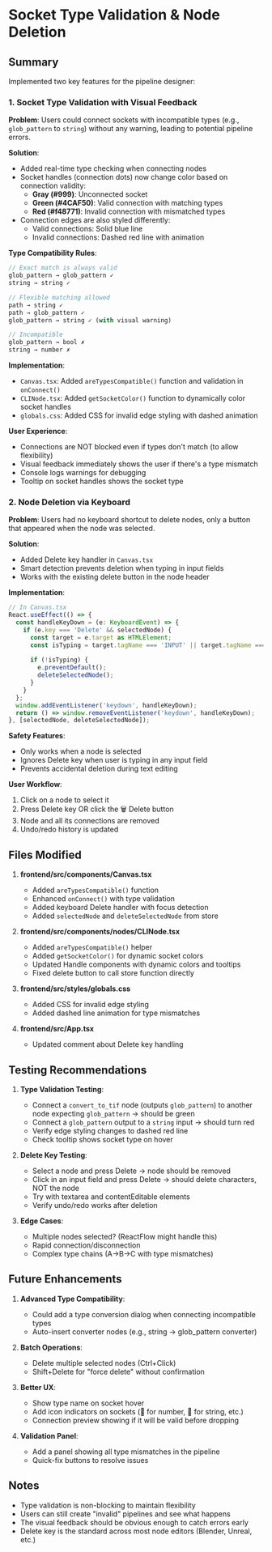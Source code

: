 # Socket Type Validation & Node Deletion

## Summary

Implemented two key features for the pipeline designer:

### 1. Socket Type Validation with Visual Feedback

**Problem**: Users could connect sockets with incompatible types (e.g., `glob_pattern` to `string`) without any warning, leading to potential pipeline errors.

**Solution**: 
- Added real-time type checking when connecting nodes
- Socket handles (connection dots) now change color based on connection validity:
  - **Gray (#999)**: Unconnected socket
  - **Green (#4CAF50)**: Valid connection with matching types
  - **Red (#f48771)**: Invalid connection with mismatched types
- Connection edges are also styled differently:
  - Valid connections: Solid blue line
  - Invalid connections: Dashed red line with animation

**Type Compatibility Rules**:
```typescript
// Exact match is always valid
glob_pattern → glob_pattern ✓
string → string ✓

// Flexible matching allowed
path → string ✓
path → glob_pattern ✓
glob_pattern → string ✓ (with visual warning)

// Incompatible
glob_pattern → bool ✗
string → number ✗
```

**Implementation**:
- `Canvas.tsx`: Added `areTypesCompatible()` function and validation in `onConnect()`
- `CLINode.tsx`: Added `getSocketColor()` function to dynamically color socket handles
- `globals.css`: Added CSS for invalid edge styling with dashed animation

**User Experience**:
- Connections are NOT blocked even if types don't match (to allow flexibility)
- Visual feedback immediately shows the user if there's a type mismatch
- Console logs warnings for debugging
- Tooltip on socket handles shows the socket type

### 2. Node Deletion via Keyboard

**Problem**: Users had no keyboard shortcut to delete nodes, only a button that appeared when the node was selected.

**Solution**:
- Added Delete key handler in `Canvas.tsx`
- Smart detection prevents deletion when typing in input fields
- Works with the existing delete button in the node header

**Implementation**:
```typescript
// In Canvas.tsx
React.useEffect(() => {
  const handleKeyDown = (e: KeyboardEvent) => {
    if (e.key === 'Delete' && selectedNode) {
      const target = e.target as HTMLElement;
      const isTyping = target.tagName === 'INPUT' || target.tagName === 'TEXTAREA' || target.isContentEditable;
      
      if (!isTyping) {
        e.preventDefault();
        deleteSelectedNode();
      }
    }
  };
  window.addEventListener('keydown', handleKeyDown);
  return () => window.removeEventListener('keydown', handleKeyDown);
}, [selectedNode, deleteSelectedNode]);
```

**Safety Features**:
- Only works when a node is selected
- Ignores Delete key when user is typing in any input field
- Prevents accidental deletion during text editing

**User Workflow**:
1. Click on a node to select it
2. Press Delete key OR click the 🗑️ Delete button
3. Node and all its connections are removed
4. Undo/redo history is updated

## Files Modified

1. **frontend/src/components/Canvas.tsx**
   - Added `areTypesCompatible()` function
   - Enhanced `onConnect()` with type validation
   - Added keyboard Delete handler with focus detection
   - Added `selectedNode` and `deleteSelectedNode` from store

2. **frontend/src/components/nodes/CLINode.tsx**
   - Added `areTypesCompatible()` helper
   - Added `getSocketColor()` for dynamic socket colors
   - Updated Handle components with dynamic colors and tooltips
   - Fixed delete button to call store function directly

3. **frontend/src/styles/globals.css**
   - Added CSS for invalid edge styling
   - Added dashed line animation for type mismatches

4. **frontend/src/App.tsx**
   - Updated comment about Delete key handling

## Testing Recommendations

1. **Type Validation Testing**:
   - Connect a `convert_to_tif` node (outputs `glob_pattern`) to another node expecting `glob_pattern` → should be green
   - Connect a `glob_pattern` output to a `string` input → should turn red
   - Verify edge styling changes to dashed red line
   - Check tooltip shows socket type on hover

2. **Delete Key Testing**:
   - Select a node and press Delete → node should be removed
   - Click in an input field and press Delete → should delete characters, NOT the node
   - Try with textarea and contentEditable elements
   - Verify undo/redo works after deletion

3. **Edge Cases**:
   - Multiple nodes selected? (ReactFlow might handle this)
   - Rapid connection/disconnection
   - Complex type chains (A→B→C with type mismatches)

## Future Enhancements

1. **Advanced Type Compatibility**:
   - Could add a type conversion dialog when connecting incompatible types
   - Auto-insert converter nodes (e.g., string → glob_pattern converter)
   
2. **Batch Operations**:
   - Delete multiple selected nodes (Ctrl+Click)
   - Shift+Delete for "force delete" without confirmation

3. **Better UX**:
   - Show type name on socket hover
   - Add icon indicators on sockets (🔢 for number, 📄 for string, etc.)
   - Connection preview showing if it will be valid before dropping

4. **Validation Panel**:
   - Add a panel showing all type mismatches in the pipeline
   - Quick-fix buttons to resolve issues

## Notes

- Type validation is non-blocking to maintain flexibility
- Users can still create "invalid" pipelines and see what happens
- The visual feedback should be obvious enough to catch errors early
- Delete key is the standard across most node editors (Blender, Unreal, etc.)
